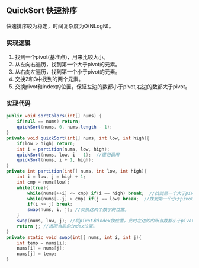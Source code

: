 ## QuickSort 快速排序
快速排序较为稳定，时间复杂度为O(NLogN)。

### 实现逻辑
1. 找到一个pivot(基准点)，用来比较大小。
2. 从左向右遍历，找到第一个大于pivot的元素。
3. 从右向左遍历，找到第一个小于pivot的元素。
4. 交换2和3中找到的两个元素。
4. 交换pivot和index的位置，保证左边的数都小于pivot,右边的数都大于pivot。

### 实现代码
```Java
public void sortColors(int[] nums) {
    if(null == nums) return;
    quickSort(nums, 0, nums.length - 1);
}
private void quickSort(int[] nums, int low, int high){
    if(low > high) return;
    int i = partition(nums, low, high);
    quickSort(nums, low, i - 1);  //递归调用
    quickSort(nums, i + 1, high);
}
private int partition(int[] nums, int low, int high){
    int i = low, j = high + 1;
    int cmp = nums[low];
    while(true){
        while(nums[++i] <= cmp) if(i == high) break;  //找到第一个大于pivot的元素
        while(nums[--j] > cmp) if(j == low) break;  //找到第一个小于pivot的元素
        if(i >= j) break;
        swap(nums, i, j); //交换这两个数字的位置。
    }
    swap(nums, low, j); //将pivot和index换位置，此时左边的的所有数都小于pivot，右边的数都大于pivot。
    return j; //返回当前的index位置。
}
private static void swap(int[] nums, int i, int j){
    int temp = nums[i];
    nums[i] = nums[j];
    nums[j] = temp;
}
```
